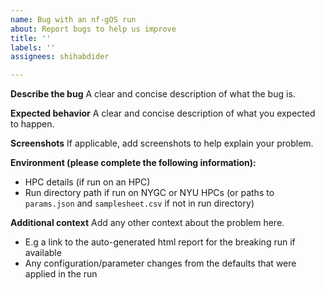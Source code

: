 ```yaml
---
name: Bug with an nf-gOS run
about: Report bugs to help us improve
title: ''
labels: ''
assignees: shihabdider

---
```


**Describe the bug**
A clear and concise description of what the bug is.

**Expected behavior**
A clear and concise description of what you expected to happen.

**Screenshots**
If applicable, add screenshots to help explain your problem.

**Environment (please complete the following information):**
 - HPC details (if run on an HPC)
 - Run directory path if run on NYGC or NYU HPCs (or paths to `params.json` and `samplesheet.csv` if not in run directory)


**Additional context**
Add any other context about the problem here.
- E.g a link to the auto-generated html report for the breaking run if available
- Any configuration/parameter changes from the defaults that were applied in the run
